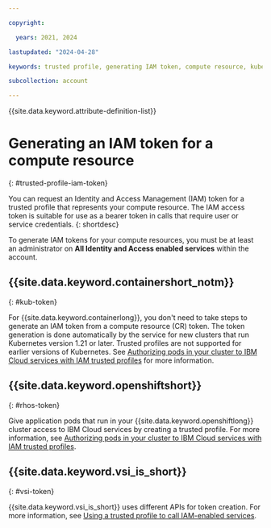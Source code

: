 ```yaml
---

copyright:

  years: 2021, 2024

lastupdated: "2024-04-28"

keywords: trusted profile, generating IAM token, compute resource, kubernetes cluster, virtual server

subcollection: account

---
```


{{site.data.keyword.attribute-definition-list}}

# Generating an IAM token for a compute resource
{: #trusted-profile-iam-token}

You can request an Identity and Access Management (IAM) token for a trusted profile that represents your compute resource. The IAM access token is suitable for use as a bearer token in calls that require user or service credentials.
{: shortdesc}

To generate IAM tokens for your compute resources, you must be at least an administrator on **All Identity and Access enabled services** within the account.




## {{site.data.keyword.containershort_notm}}
{: #kub-token}

For {{site.data.keyword.containerlong}}, you don't need to take steps to generate an IAM token from a compute resource (CR) token. The token generation is done automatically by the service for new clusters that run Kubernetes version 1.21 or later. Trusted profiles are not supported for earlier versions of Kubernetes. See [Authorizing pods in your cluster to IBM Cloud services with IAM trusted profiles](/docs/containers?topic=containers-pod-iam-identity) for more information.

## {{site.data.keyword.openshiftshort}}
{: #rhos-token}

Give application pods that run in your {{site.data.keyword.openshiftlong}} cluster access to IBM Cloud services by creating a trusted profile. For more information, see [Authorizing pods in your cluster to IBM Cloud services with IAM trusted profiles](/docs/openshift?topic=openshift-pod-iam-identity&interface=ui).

## {{site.data.keyword.vsi_is_short}}
{: #vsi-token}

{{site.data.keyword.vsi_is_short}} uses different APIs for token creation. For more information, see [Using a trusted profile to call IAM-enabled services](/docs/vpc?topic=vpc-imd-trusted-profile-metadata).
